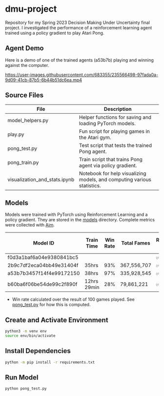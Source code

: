 # dmu-project

Repository for my Spring 2023 Decision Making Under Uncertainty final project. I investigated the performance of a reinforcement learning agent trained using a policy gradient to play Atari Pong.

## Agent Demo

Here is a demo of one of the trained agents (a53b7b) playing and winning against the computer.

https://user-images.githubusercontent.com/683355/235566498-97fada0a-9d09-41cb-87b5-6b44b51dc6ea.mp4

## Source Files

| File                          | Description                                                             |
| ----------------------------- | ----------------------------------------------------------------------- |
| model_helpers.py              | Helper functions for saving and loading PyTorch models.                 |
| play.py                       | Fun script for playing games in the Atari gym.                          |
| pong_test.py                  | Test script that tests the trained Pong agent.                          |
| pong_train.py                 | Train script that trains Pong agent via policy gradient.                |
| visualization_and_stats.ipynb | Notebook for help visualizing models, and computing various statistics. |

## Models

Models were trained with PyTorch using Reinforcement Learning and a policy gradient. They are stored in the [models](./models) directory. Complete metrics were collected with [Aim](https://github.com/aimhubio/aim).

| Model ID                 | Train Time  | Win Rate | Total Fames | Reward-to-Go | Baseline Subtraction | Max Steps / Episode | Total Layers | Hidden Dim | Episodes | Gamma | Learning Rate |
| ------------------------ | ----------- | -------- | ----------- | ------------ | -------------------- | ------------------- | ------------ | ---------- | -------- | ----- | ------------- |
| f0d3a1baf6a04e9380841bc5 |             |          |             | ✅           | ✅                   | None                | 3            | 300        | 20000    | 0.99  | 0.0001        |
| 2b9c7df2eca04bb49e31404f | 35hrs       | 93%      | 367,556,707 | ✅           | ✅                   | 5000                | 3            | 200        | 20000    | 0.99  | 0.0001        |
| a53b7b3457f14f4e99172150 | 38hrs       | 97%      | 335,928,545 | ✅           | ❌                   | 5000                | 3            | 200        | 20000    | 0.99  | 0.0001        |
| b60ba6f06be54de99c2f890f | 12hrs 29min | 28%      | 79,861,221  | ✅           | ❌                   | 1000                | 3            | 200        | 20000    | 0.99  | 0.0001        |

- Win rate calculated over the result of 100 games played. See [pong_test.py](./pong_test.py) for how this is computed.

## Create and Activate Environment

```sh
python3 -m venv env
source env/bin/activate
```

## Install Dependencies

```sh
python -m pip install -r requirements.txt
```

## Run Model

```sh
python pong_test.py
```
